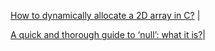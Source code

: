 [How to dynamically allocate a 2D array in C?](https://www.geeksforgeeks.org/dynamically-allocate-2d-array-c/) |

[A quick and thorough guide to ‘null’: what it is?](https://medium.freecodecamp.org/a-quick-and-thorough-guide-to-null-what-it-is-and-how-you-should-use-it-d170cea62840)|

